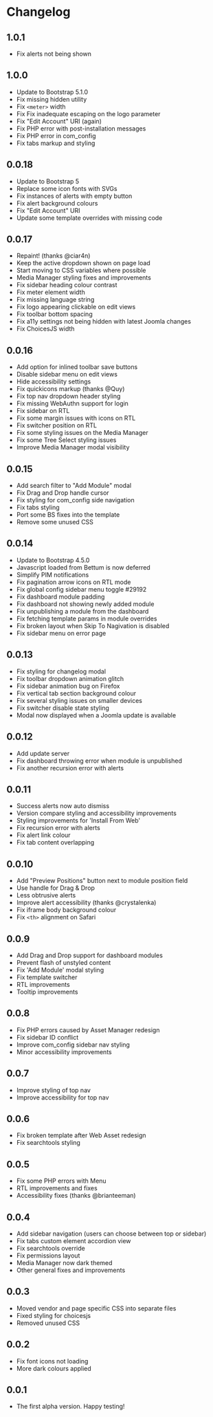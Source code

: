 # Changelog

## 1.0.1
- Fix alerts not being shown

## 1.0.0
- Update to Bootstrap 5.1.0
- Fix missing hidden utility
- Fix `<meter>` width
- Fix Fix inadequate escaping on the logo parameter
- Fix "Edit Account" URI (again)
- Fix PHP error with post-installation messages
- Fix PHP error in com_config
- Fix tabs markup and styling

## 0.0.18
- Update to Bootstrap 5
- Replace some icon fonts with SVGs
- Fix instances of alerts with empty button
- Fix alert background colours
- Fix "Edit Account" URI
- Update some template overrides with missing code

## 0.0.17
- Repaint! (thanks @ciar4n)
- Keep the active dropdown shown on page load
- Start moving to CSS variables where possible
- Media Manager styling fixes and improvements
- Fix sidebar heading colour contrast
- Fix meter element width
- Fix missing language string
- Fix logo appearing clickable on edit views
- Fix toolbar bottom spacing
- Fix a11y settings not being hidden with latest Joomla changes
- Fix ChoicesJS width 

## 0.0.16
- Add option for inlined toolbar save buttons
- Disable sidebar menu on edit views
- Hide accessibility settings
- Fix quickicons markup (thanks @Quy)
- Fix top nav dropdown header styling
- Fix missing WebAuthn support for login
- Fix sidebar on RTL
- Fix some margin issues with icons on RTL
- Fix switcher position on RTL
- Fix some styling issues on the Media Manager
- Fix some Tree Select styling issues
- Improve Media Manager modal visibility

## 0.0.15
- Add search filter to "Add Module" modal
- Fix Drag and Drop handle cursor
- Fix styling for com_config side navigation
- Fix tabs styling
- Port some BS fixes into the template
- Remove some unused CSS

## 0.0.14
- Update to Bootstrap 4.5.0
- Javascript loaded from Bettum is now deferred
- Simplify PIM notifications
- Fix pagination arrow icons on RTL mode
- Fix global config sidebar menu toggle #29192
- Fix dashboard module padding
- Fix dashboard not showing newly added module
- Fix unpublishing a module from the dashboard
- Fix fetching template params in module overrides
- Fix broken layout when Skip To Nagivation is disabled
- Fix sidebar menu on error page

## 0.0.13
- Fix styling for changelog modal
- Fix toolbar dropdown animation glitch
- Fix sidebar animation bug on Firefox
- Fix vertical tab section background colour
- Fix several styling issues on smaller devices
- Fix switcher disable state styling
- Modal now displayed when a Joomla update is available

## 0.0.12
- Add update server
- Fix dashboard throwing error when module is unpublished
- Fix another recursion error with alerts

## 0.0.11
- Success alerts now auto dismiss
- Version compare styling and accessibility improvements
- Styling improvements for 'Install From Web'
- Fix recursion error with alerts
- Fix alert link colour
- Fix tab content overlapping

## 0.0.10
- Add "Preview Positions" button next to module position field
- Use handle for Drag & Drop
- Less obtrusive alerts
- Improve alert accessibility (thanks @crystalenka)
- Fix iframe body background colour 
- Fix `<th>` alignment on Safari

## 0.0.9
- Add Drag and Drop support for dashboard modules
- Prevent flash of unstyled content
- Fix 'Add Module' modal styling
- Fix template switcher
- RTL improvements
- Tooltip improvements

## 0.0.8
- Fix PHP errors caused by Asset Manager redesign
- Fix sidebar ID conflict
- Improve com_config sidebar nav styling
- Minor accessibility improvements

## 0.0.7
- Improve styling of top nav
- Improve accessibility for top nav

## 0.0.6
- Fix broken template after Web Asset redesign
- Fix searchtools styling

## 0.0.5
- Fix some PHP errors with Menu
- RTL improvements and fixes
- Accessibility fixes (thanks @brianteeman)

## 0.0.4
- Add sidebar navigation (users can choose between top or sidebar)
- Fix tabs custom element accordion view
- Fix searchtools override
- Fix permissions layout
- Media Manager now dark themed
- Other general fixes and improvements

## 0.0.3
- Moved vendor and page specific CSS into separate files
- Fixed styling for choicesjs
- Removed unused CSS

## 0.0.2
- Fix font icons not loading
- More dark colours applied

## 0.0.1
- The first alpha version. Happy testing!

